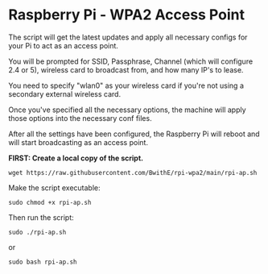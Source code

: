 # Raspberry Pi - WPA2 Access Point
The script will get the latest updates and apply all necessary configs for your Pi to act as an access point.

You will be prompted for SSID, Passphrase, Channel (which will configure 2.4 or 5), wireless card to broadcast from, and how many IP's to lease.

You need to specify "wlan0" as your wireless card if you're not using a secondary external wireless card.

Once you've specified all the necessary options, the machine will apply those options into the necessary conf files.

After all the settings have been configured, the Raspberry Pi will reboot and will start broadcasting as an access point.


**FIRST: Create a local copy of the script.**


```wget https://raw.githubusercontent.com/BwithE/rpi-wpa2/main/rpi-ap.sh```

Make the script executable: 

```sudo chmod +x rpi-ap.sh```

Then run the script: 

```sudo ./rpi-ap.sh``` 

or 

```sudo bash rpi-ap.sh```


